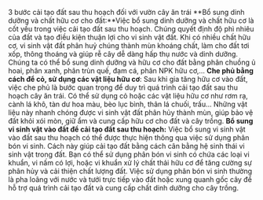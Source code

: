 3 bước cải tạo đất sau thu hoạch đối với vườn cây ăn trái
**Bổ sung dinh dưỡng và chất hữu cơ cho đất:**Việc bổ sung dinh dưỡng và chất hữu cơ là cốt yếu trong việc cải tạo đất sau thu hoạch. Chúng quyết định độ phì nhiêu của đất và tạo điều kiện thuận lợi cho vi sinh vật đất. Khi có nhiều chất hữu cơ, vi sinh vật đất phân huỷ chúng thành mùn khoáng chất, làm cho đất tơi xốp, thông thoáng và giúp rễ cây dễ dàng hấp thụ nước và dinh dưỡng. Chúng ta có thể bổ sung dinh dưỡng và hữu cơ cho đất bằng phân chuồng ủ hoai, phân xanh, phân trùn quế, đạm cá, phân NPK hữu cơ,…
**Che phủ bằng cách để cỏ, sử dụng các vật liệu hữu cơ**: Sau khi gia tăng hữu cơ vào đất, việc che phủ là bước quan trọng để duy trì quá trình cải tạo đất sau thu hoạch cây ăn trái. Có thể sử dụng cỏ hoặc các vật liệu hữu cơ như rơm rạ, cành lá khô, tàn dư hoa màu, bèo lục bình, thân lá chuối, trấu... Những vật liệu này nhanh chóng được vi sinh vật đất phân hủy thành mùn, giúp bảo vệ đất khỏi xói mòn, giữ ẩm và cung cấp hữu cơ cho đất và cây trồng.
**Bổ sung vi sinh vật vào đất để cải tạo đất sau thu hoạch:** Việc bổ sung vi sinh vật vào đất sau thu hoạch có thể được thực hiện thông qua việc sử dụng phân bón vi sinh. Cách này giúp cải tạo đất bằng cách cân bằng hệ sinh thái vi sinh vật trong đất. Bạn có thể sử dụng phân bón vi sinh có chứa các loại vi khuẩn, vi nấm có lợi, hoặc vi khuẩn xử lý chất thải hữu cơ để tăng cường sự phân hủy và cải thiện chất lượng đất. Việc sử dụng phân bón vi sinh thường là pha loãng với nước và tưới trực tiếp vào đất hoặc xung quanh gốc cây để hỗ trợ quá trình cải tạo đất và cung cấp chất dinh dưỡng cho cây trồng.

